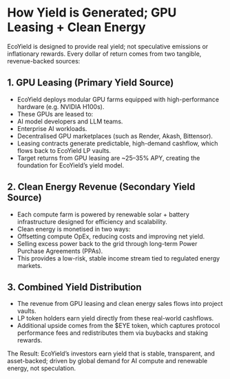 # How Yield is Generated; GPU Leasing + Clean Energy

EcoYield is designed to provide real yield; not speculative emissions
or inflationary rewards. Every dollar of return comes from two tangible,
revenue-backed sources:

## 1. GPU Leasing (Primary Yield Source)

- EcoYield deploys modular GPU farms equipped with high-performance
hardware (e.g. NVIDIA H100s).
- These GPUs are leased to:
- AI model developers and LLM teams.
- Enterprise AI workloads.
- Decentralised GPU marketplaces (such as Render, Akash, Bittensor).
- Leasing contracts generate predictable, high-demand cashflow, which
flows back to EcoYield LP vaults.
- Target returns from GPU leasing are ~25–35% APY, creating the
foundation for EcoYield’s yield model.

## 2. Clean Energy Revenue (Secondary Yield Source)

- Each compute farm is powered by renewable solar + battery
infrastructure designed for efficiency and scalability.
- Clean energy is monetised in two ways:
- Offsetting compute OpEx, reducing costs and improving net yield.
- Selling excess power back to the grid through long-term Power Purchase
Agreements (PPAs).
- This provides a low-risk, stable income stream tied to regulated
energy markets.

## 3. Combined Yield Distribution

- The revenue from GPU leasing and clean energy sales flows into
project vaults.
- LP token holders earn yield directly from these real-world
cashflows.
- Additional upside comes from the $EYE token, which captures protocol
performance fees and redistributes them via buybacks and staking
rewards.

The Result:
EcoYield’s investors earn yield that is stable, transparent, and
asset-backed; driven by global demand for AI compute and renewable
energy, not speculation.

